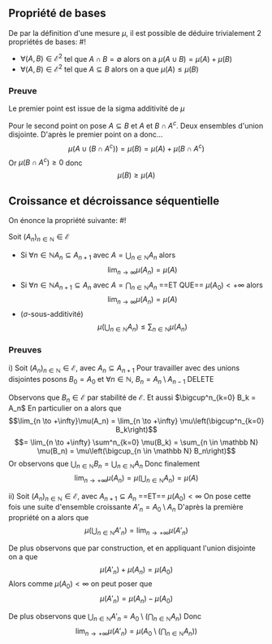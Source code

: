 ## Propriété de bases
De par la définition d'une mesure $\mu$, il est possible de déduire trivialement 2 propriétés de bases: #!

- $\forall (A,B) \in \mathcal E^2$ tel que $A \cap B = \emptyset$ alors on a $\mu (A \cup B) = \mu(A) + \mu(B)$
- $\forall (A,B) \in \mathcal E^2$ tel que $A \subseteq B$ alors on a que $\mu(A) \leq \mu(B)$
<!--ID: 1727527195346-->


### Preuve
Le premier point est issue de la sigma additivité de $\mu$

Pour le second point on pose $A \subseteq B$ et $A$ et $B \cap A^c$. Deux ensembles d'union disjointe.
D'après le premier point on a donc...
$$\mu(A \cup (B \cap A^c)) = \mu(B) = \mu(A) + \mu(B \cap A^c)$$
Or $\mu(B \cap A^c) \geq 0$ donc $$\mu(B) \geq \mu(A)$$
$$\tag*{$\blacksquare$}$$
## Croissance et décroissance séquentielle
On énonce la propriété suivante: #!

Soit $(A_n)_{n \in \mathbb N} \in \mathcal E$
- Si $\forall n \in \mathbb N A_n \subseteq A_{n+1}$ avec $A = \bigcup_{n\in \mathbb N} A_n$ alors $$\lim_{n \to \infty} \mu(A_n) = \mu(A)$$
- Si $\forall n \in \mathbb N A_{n+1} \subseteq A_{n}$ avec $A = \bigcap_{n\in \mathbb N} A_n$ ==ET QUE== $\mu(A_0) < + \infty$ alors $$\lim_{n \to \infty} \mu(A_n) = \mu(A)$$
- ($\sigma$-sous-additivité) $$\mu\left(\bigcup_{n\in \mathbb N} A_n\right) \leq \sum_{n \in \mathbb N} \mu(A_n)$$
### Preuves
i) Soit $(A_n)_{n\in \mathbb N} \in \mathcal E$, avec $A_n \subseteq A_{n+1}$
Pour travailler avec des unions disjointes posons $B_0 = A_0$ et $\forall n \in \mathbb N$, $B_n = A_{n}\setminus A_{n-1}$
DELETE
<!--ID: 1727527195350-->


Observons que $B_n \in \mathcal E$ par stabilité de $\mathcal E$. Et aussi $\bigcup^n_{k=0} B_k = A_n$
En particulier on a alors que
$$\lim_{n \to +\infty}\mu(A_n) = \lim_{n \to +\infty} \mu\left(\bigcup^n_{k=0} B_k\right)$$
$$= \lim_{n \to +\infty} \sum^n_{k=0} \mu(B_k) = \sum_{n \in \mathbb N} \mu(B_n) = \mu\left(\bigcup_{n \in \mathbb N} B_n\right)$$
Or observons que $\bigcup_{n \in \mathbb N} B_n = \bigcup_{n \in \mathbb N} A_n$
Donc finalement
$$\lim_{n \to +\infty}\mu(A_n) = \mu\left(\bigcup_{n \in \mathbb N} A_n\right) = \mu(A)$$

ii) Soit $(A_n)_{n\in \mathbb N} \in \mathcal E$, avec $A_{n+1} \subseteq A_{n}$ ==ET== $\mu(A_0) < \infty$
On pose cette fois une suite d'ensemble croissante $A'_n = A_0 \setminus A_n$
D'après la première propriété on a alors que
$$\mu\left(\bigcup_{n \in \mathbb N} A'_n\right) = \lim_{n \to +\infty} \mu(A'_n)$$

De plus observons que par construction, et en appliquant l'union disjointe on a que
$$\mu(A'_n) + \mu(A_n) = \mu(A_0)$$
Alors comme $\mu(A_0) < \infty$ on peut poser que
$$\mu(A'_n) = \mu(A_n) - \mu(A_0)$$

De plus observons que $\bigcup_{n \in \mathbb N} A'_n = A_0 \setminus (\bigcap_{n \in \mathbb N} A_n)$
Donc
$$\lim_{n \to +\infty} \mu(A'_n) = \mu\left(A_0 \setminus \left(\bigcap_{n \in \mathbb N} A_n\right)\right)$$
